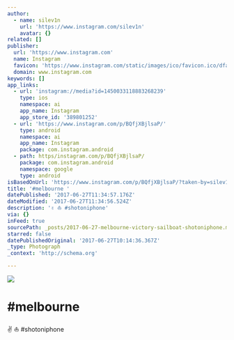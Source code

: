 ```yaml
---
author:
  - name: silev1n
    url: 'https://www.instagram.com/silev1n'
    avatar: {}
related: []
publisher:
  url: 'https://www.instagram.com'
  name: Instagram
  favicon: 'https://www.instagram.com/static/images/ico/favicon.ico/dfa85bb1fd63.ico'
  domain: www.instagram.com
keywords: []
app_links:
  - url: 'instagram://media?id=1450033118883268239'
    type: ios
    namespace: ai
    app_name: Instagram
    app_store_id: '389801252'
  - url: 'https://www.instagram.com/p/BQfjXBjlsaP/'
    type: android
    namespace: ai
    app_name: Instagram
    package: com.instagram.android
  - path: https/instagram.com/p/BQfjXBjlsaP/
    package: com.instagram.android
    namespace: google
    type: android
isBasedOnUrl: 'https://www.instagram.com/p/BQfjXBjlsaP/?taken-by=silev1n'
title: '#melbourne '
datePublished: '2017-06-27T11:34:57.176Z'
dateModified: '2017-06-27T11:34:56.524Z'
description: '✌️ ⛵️ #shotoniphone'
via: {}
inFeed: true
sourcePath: _posts/2017-06-27-melbourne-victory-sailboat-shotoniphone.md
starred: false
datePublishedOriginal: '2017-06-27T10:14:36.367Z'
_type: Photograph
_context: 'http://schema.org'

---
```

![](https://imgflo.herokuapp.com/graph/2b2431f8e7ba7b0/9ef8f3b976ca3e97b39fe572e6a2da3a/noop.jpg?input=https%3A%2F%2Fscontent.cdninstagram.com%2Ft51.2885-15%2Fs640x640%2Fsh0.08%2Fe35%2F16583237_1772383359756170_1124596891074428928_n.jpg)

# \#melbourne 

✌️ ⛵️ \#shotoniphone